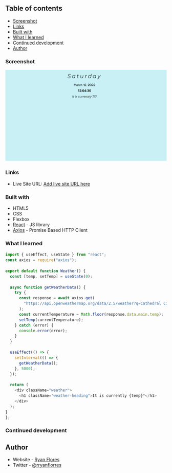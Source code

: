## Table of contents

- [Screenshot](#screenshot)
- [Links](#links)
- [Built with](#built-with)
- [What I learned](#what-i-learned)
- [Continued development](#continued-development)
- [Author](#author)

### Screenshot

![](./imgs/dashboard-screenshot.PNG)

### Links

- Live Site URL: [Add live site URL here](https://your-live-site-url.com)

### Built with

- HTML5
- CSS
- Flexbox
- [React](https://reactjs.org/) - JS library
- [Axios](https://axios-http.com) - Promise Based HTTP Client

### What I learned

```js
import { useEffect, useState } from "react";
const axios = require("axios");

export default function Weather() {
  const [temp, setTemp] = useState(0);

  async function getWeatherData() {
    try {
      const response = await axios.get(
        "https://api.openweathermap.org/data/2.5/weather?q=Cathedral City&units=imperial&appid={API_KEY}"
      );
      const currentTemperature = Math.floor(response.data.main.temp);
      setTemp(currentTemperature);
    } catch (error) {
      console.error(error);
    }
  }

  useEffect(() => {
    setInterval(() => {
      getWeatherData();
    }, 5000);
  });

  return (
    <div className="weather">
      <h1 className="weather-heading">It is currently {temp}°</h1>
    </div>
  );
}
};
```

### Continued development

## Author

- Website - [Ryan Flores](https://ryanflorestt.github.io/cv/)
- Twitter - [@rryanflorres](https://www.twitter.com/rryanflorres)
